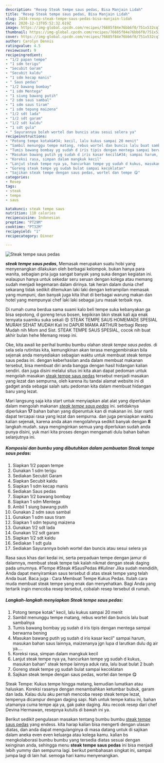```yaml
---
description: "Resep Steak tempe saus pedas, Bisa Manjain Lidah"
title: "Resep Steak tempe saus pedas, Bisa Manjain Lidah"
slug: 2434-resep-steak-tempe-saus-pedas-bisa-manjain-lidah
date: 2020-12-13T05:52:32.619Z
image: https://img-global.cpcdn.com/recipes/76685f84e76bb6f0/751x532cq70/steak-tempe-saus-pedas-foto-resep-utama.jpg
thumbnail: https://img-global.cpcdn.com/recipes/76685f84e76bb6f0/751x532cq70/steak-tempe-saus-pedas-foto-resep-utama.jpg
cover: https://img-global.cpcdn.com/recipes/76685f84e76bb6f0/751x532cq70/steak-tempe-saus-pedas-foto-resep-utama.jpg
author: Carolyn Dennis
ratingvalue: 4.5
reviewcount: 9
recipeingredient:
- "1/2 papan tempe"
- "1 sdm terigu"
- "Secubit Garam"
- "Secubit kaldu"
- "1 sdm kecap manis"
- " Saus pedas"
- "1/2 bawang bombay"
- "1 sdm Mentega"
- "1 siung bawang putih"
- "2 sdm saus sambal"
- "1 sdm saus tiram"
- "1 sdm tepung maizena"
- "1/2 sdt lada"
- "1/2 sdt garam"
- "1/2 sdt kaldu"
- "1 sdt gula"
- " Sayurannya boleh wortel dan buncis atau sesui selera ya"
recipeinstructions:
- "Potong tempe kotak&#34; kecil, lalu kukus sampai 20 menit"
- "Sambil menunggu tempe matang, rebus wortel dan buncis lalu buat sambalnya"
- "Tumis bawang bombay yg sudah d iris tipis dengan mentega sampai berwarna bening"
- "Masukan bawang putih yg sudah d iris kasar kecil&#34; sampai harum, masukan bahan saus lainnya, maizenanya jgn lupa d larutkan dulu dg air ya...."
- "Koreksi rasa, simpan dalam mangkuk kecil"
- "Lanjut steak tempe nya ya, hancurkan tempe yg sudah d kukus, masukan bahan&#34; steak tempe lainnya aduk rata, lalu buat bulat 2 buah"
- "Goreng steak tempe yg sudah bulat sampai kecoklatan"
- "Sajikan steak tempe dengan saus pedas, wortel dan tempe 😋"
categories:
- Resep
tags:
- steak
- tempe
- saus

katakunci: steak tempe saus 
nutrition: 110 calories
recipecuisine: Indonesian
preptime: "PT29M"
cooktime: "PT32M"
recipeyield: "1"
recipecategory: Dinner

---
```



![Steak tempe saus pedas](https://img-global.cpcdn.com/recipes/76685f84e76bb6f0/751x532cq70/steak-tempe-saus-pedas-foto-resep-utama.jpg)

<b><i>steak tempe saus pedas</i></b>, Memasak merupakan suatu hobi yang menyenangkan dilakukan oleh berbagai kelompok. bukan hanya para wanita, sebagian pria juga sangat banyak yang suka dengan kegiatan ini. walaupun hanya untuk sekedar seru seruan dengan kolega atau memang sudah menjadi kegemaran dalam dirinya. tak heran dalam dunia chef sekarang tidak sedikit ditemukan laki laki dengan ketrampilan memasak yang mumpuni, dan banyak juga kita lihat di berbagai warung makan dan hotel yang mempunyai chef laki laki sebagai juru masak terbaik nya.

Di rumah cuma berdua sama suami kalo beli tempe suka kebanyakan ga bisa sepotong, d goreng terus bosen, kepikiran bkin steak kali aja enak ternyata suamiku suka sekali 😍 STEAK TEMPE SAUS HOMEMADE SPESIAL MURAH SEHAT MUDAH Kali Ini DAPUR MAMA ARTHUR berbagi Resep Mudah nih Mom and Sist. STEAK TEMPE SAUS SPESIAL, cocok nih buat akhir bulan hehe Memang resep ini.

Oke, kita awali ke perihal bumbu bumbu olahan <i>steak tempe saus pedas</i>. di sela sela rutinitas kita, kemungkinan akan terasa menggembirakan bila sejenak anda menyediakan sebagian waktu untuk membuat steak tempe saus pedas ini. dengan keberhasilan anda dalam membuat makanan tersebut, bisa membuat diri anda bangga dengan hasil hidangan kalian sendiri. dan juga disini melalui situs ini kita akan dapat pedoman untuk mengolah masakan <u>steak tempe saus pedas</u> tersebut menjadi masakan yang lezat dan sempurna, oleh karena itu tandai alamat website ini di gadget anda sebagai salah satu pedoman kita dalam membuat hidangan baru yang lezat.


Mari langsung saja kita start untuk menyiapkan alat alat yang diperlukan dalam mengolah makanan <u><i>steak tempe saus pedas</i></u> ini. setidaknya diperlukan <b>17</b> bahan bahan yang diperuntuk kan di makanan ini. biar nanti dapat tercapai rasa yang lezat dan sempurna. dan juga persiapkan waktu kalian sejenak, karena anda akan mengolahnya sedikit banyak dengan <b>8</b> langkah mudah. saya menginginkan semua yang diperlukan sudah anda punya disini, yuk mari kita proses dengan mengamati dulu bahan bahan selanjutnya ini.

<!--inarticleads1-->

##### Komposisi dan bumbu yang dibutuhkan dalam pembuatan Steak tempe saus pedas:

1. Siapkan 1/2 papan tempe
1. Gunakan 1 sdm terigu
1. Sediakan Secubit Garam
1. Siapkan Secubit kaldu
1. Siapkan 1 sdm kecap manis
1. Sediakan  Saus pedas
1. Siapkan 1/2 bawang bombay
1. Siapkan 1 sdm Mentega
1. Ambil 1 siung bawang putih
1. Gunakan 2 sdm saus sambal
1. Gunakan 1 sdm saus tiram
1. Siapkan 1 sdm tepung maizena
1. Gunakan 1/2 sdt lada
1. Gunakan 1/2 sdt garam
1. Siapkan 1/2 sdt kaldu
1. Sediakan 1 sdt gula
1. Sediakan  Sayurannya boleh wortel dan buncis atau sesui selera ya


Rasa saus khas dari kedai ini, serta perpaduan tempe dengan jamur di dalamnya, membuat steak tempe tak kalah nikmat dengan steak daging pada umumnya. #Tempe #Steak #SausPedas #Kuliner Jika sudah mendidih, Anda dapat menyiramkan saus tersebut di atas steak tempe yang telah Anda buat. Baca juga : Cara Membuat Tempe Kukus Pedas. Itulah cara muda membuat steak tempe yang enak dan menyehatkan. Bagi Anda yang tertarik ingin mencoba resep tersebut, cobalah resep tersebut di rumah. 

<!--inarticleads2-->

##### Langkah-langkah menyiapkan Steak tempe saus pedas:

1. Potong tempe kotak&#34; kecil, lalu kukus sampai 20 menit
1. Sambil menunggu tempe matang, rebus wortel dan buncis lalu buat sambalnya
1. Tumis bawang bombay yg sudah d iris tipis dengan mentega sampai berwarna bening
1. Masukan bawang putih yg sudah d iris kasar kecil&#34; sampai harum, masukan bahan saus lainnya, maizenanya jgn lupa d larutkan dulu dg air ya....
1. Koreksi rasa, simpan dalam mangkuk kecil
1. Lanjut steak tempe nya ya, hancurkan tempe yg sudah d kukus, masukan bahan&#34; steak tempe lainnya aduk rata, lalu buat bulat 2 buah
1. Goreng steak tempe yg sudah bulat sampai kecoklatan
1. Sajikan steak tempe dengan saus pedas, wortel dan tempe 😋


Steak Tempe: Kukus tempe hingga matang, kemudian lumatkan atau haluskan. Koreksi rasanya dengan menambahkan ketumbar bubuk, garam dan lada. Kalau dulu aku pernah mencoba resep steak tempe lezat, tempenya dicampur dengan daging sapi. Nah untuk tempe katsu ini, bahan utamanya cuma tempe aja ya, gak pake daging. Aku recook resep dari chef Devina Hermawan, resepnya kutulis di bawah ini ya. 

Berikut sedikit pengulasan masakan tentang bumbu bumbu <u>steak tempe saus pedas</u> yang endess. kita harap kalian bisa mengerti dengan ulasan diatas, dan anda dapat mengulanginya di masa datang untuk di sajikan dalam aneka even even keluarga atau kolega kamu. kalian bs mengkolaborasi bumbu bumbu yang tersedia diatas sesuai dengan keinginan anda, sehingga menu <b>steak tempe saus pedas</b> ini bisa menjadi lebih yummy dan sempurna lagi. berikut pembahasan singkat ini, sampai jumpa lagi di lain hal. semoga hari kamu menyenangkan.
